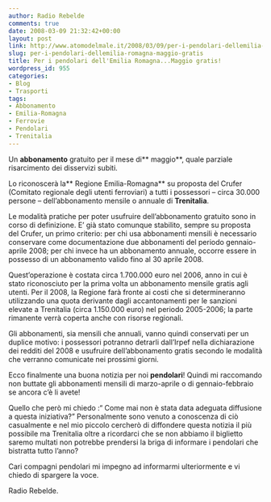 ```yaml
---
author: Radio Rebelde
comments: true
date: 2008-03-09 21:32:42+00:00
layout: post
link: http://www.atomodelmale.it/2008/03/09/per-i-pendolari-dellemilia-romagna-maggio-gratis/
slug: per-i-pendolari-dellemilia-romagna-maggio-gratis
title: Per i pendolari dell'Emilia Romagna...Maggio gratis!
wordpress_id: 955
categories:
- Blog
- Trasporti
tags:
- Abbonamento
- Emilia-Romagna
- Ferrovie
- Pendolari
- Trenitalia
---
```


Un **abbonamento** gratuito per il mese di** maggio**, quale parziale risarcimento dei disservizi subiti.

Lo riconoscerà la** Regione Emilia-Romagna** su proposta del Crufer (Comitato regionale degli utenti ferroviari) a tutti i possessori – circa 30.000 persone – dell’abbonamento mensile o annuale di **Trenitalia**.

Le modalità pratiche per poter usufruire dell’abbonamento gratuito sono in corso di definizione. E’ già stato comunque stabilito, sempre su proposta del Crufer, un primo criterio: per chi usa abbonamenti mensili è necessario conservare come documentazione due abbonamenti del periodo gennaio-aprile 2008; per chi invece ha un abbonamento annuale, occorre essere in possesso di un abbonamento valido fino al 30 aprile 2008.

<!-- more -->


Quest’operazione è costata circa 1.700.000 euro nel 2006, anno in cui è stato riconosciuto per la prima volta un abbonamento mensile gratis agli utenti. Per il 2008, la Regione farà fronte ai costi che si determineranno utilizzando una quota derivante dagli accantonamenti per le sanzioni elevate a Trenitalia (circa 1.150.000 euro) nel periodo 2005-2006; la parte rimanente verrà coperta anche con risorse regionali.

Gli abbonamenti, sia mensili che annuali, vanno quindi conservati per un duplice motivo: i possessori potranno detrarli dall’Irpef nella dichiarazione dei redditi del 2008 e usufruire dell’abbonamento gratis secondo le modalità che verranno comunicate nei prossimi giorni.

Ecco finalmente una buona notizia per noi **pendolari**! Quindi mi raccomando non buttate gli abbonamenti mensili di marzo-aprile o di gennaio-febbraio se ancora c’è li avete!

Quello che però  mi chiedo :“ Come mai non è stata data adeguata diffusione a questa iniziativa?” Personalmente sono venuto a conoscenza di ciò casualmente e nel mio piccolo cercherò di diffondere questa notizia  il più possibile ma Trenitalia oltre a ricordarci che se non abbiamo il biglietto saremo multati non potrebbe prendersi la briga di informare i pendolari che bistratta tutto l’anno?

Cari compagni pendolari mi impegno ad informarmi ulteriormente  e vi chiedo di spargere la voce.

Radio Rebelde.
